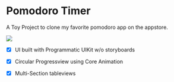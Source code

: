 # Pomodoro Timer

A Toy Project to clone my favorite pomodoro app on the appstore.



![](https://github.com/samisays11/Pomodoro-clone/blob/master/README-Assets/pomodoroAppAsset.png)


- [x] UI built with Programmatic UIKit w/o storyboards
- [x] Circular Progressview using Core Animation
- [x] Multi-Section tableviews


